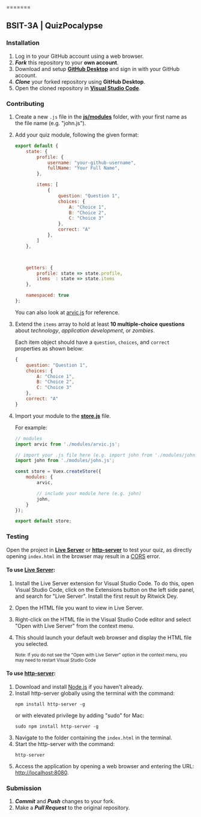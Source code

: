 
=======
## BSIT-3A | QuizPocalypse

### Installation
1. Log in to your GitHub account using a web browser.
2. ***Fork*** this repository to your **own account**.
3. Download and setup [**GitHub Desktop**](https://desktop.github.com/) and sign in with your GitHub account.
4. ***Clone*** your forked repository using **GitHub Desktop**.
5. Open the cloned repository in [**Visual Studio Code**](https://code.visualstudio.com).

### Contributing
1. Create a new `.js` file in the [**js/modules**](js) folder, with your first name as the file name (e.g. "john.js").
2. Add your quiz module, following the given format:

    ```javascript
    export default {
        state: {
            profile: {
                username: "your-github-username",
                fullName: "Your Full Name",
            },

            items: [
                {
                    question: "Question 1",
                    choices: {
                        A: "Choice 1",
                        B: "Choice 2",
                        C: "Choice 3"
                    },
                    correct: "A"
                },
            ]
        },



        getters: {
            profile: state => state.profile,
            items  : state => state.items
        },

        namespaced: true
    };
    ```

   You can also look at [arvic.js](js/modules/arvic.js) for reference.


3. Extend the `items` array to hold at least **10 multiple-choice questions** about
   *technology*, *application development*, or *zombies*. 
   
   Each item object should have a `question`, `choices`, and `correct` properties
   as shown below:

   ```javascript
   {
       question: "Question 1",
       choices: {
           A: "Choice 1",
           B: "Choice 2",
           C: "Choice 3"
       },
       correct: "A"
   }
   ```

4. Import your module to the [**store.js**](js/store.js) file.
   
   For example:

   ```javascript
   // modules
   import arvic from './modules/arvic.js';
   
   // import your .js file here (e.g. import john from './modules/john.js')
   import john from './modules/john.js';
   
   const store = Vuex.createStore({
       modules: {
           arvic,
   
           // include your module here (e.g. john)
           john,
       }
   });
   
   export default store;
   ```

### Testing
Open the project in
[**Live Server**](https://marketplace.visualstudio.com/items?itemName=ritwickdey.LiveServer)
or
[**http-server**](https://www.npmjs.com/package/http-server)
to test your quiz,
as directly opening `index.html` in the browser may result in a
[CORS](https://developer.mozilla.org/en-US/docs/Web/HTTP/CORS) error.

#### To use [**Live Server**](https://marketplace.visualstudio.com/items?itemName=ritwickdey.LiveServer):
1. Install the Live Server extension for Visual Studio Code. To do this, open Visual Studio Code, click on the Extensions button on the left side panel, and search for "Live Server". Install the first result by Ritwick Dey. 
2. Open the HTML file you want to view in Live Server. 
3. Right-click on the HTML file in the Visual Studio Code editor and select "Open with Live Server" from the context menu. 
4. This should launch your default web browser and display the HTML file you selected. 
   
   <small>
   Note: If you do not see the "Open with Live Server" option in the context menu, you may need to restart Visual Studio Code
   </small>

#### To use [**http-server**](https://www.npmjs.com/package/http-server):
1. Download and install [Node.js](https://nodejs.org/) if you haven't already.
2. Install http-server globally using the terminal with the command:
   ```
   npm install http-server -g
   ```
   or with elevated privilege by adding "sudo" for Mac:
   ```
   sudo npm install http-server -g
   ```
3. Navigate to the folder containing the `index.html` in the terminal.
4. Start the http-server with the command:
   ```
   http-server
   ```
5. Access the application by opening a web browser and entering the URL:
  <http://localhost:8080>.

### Submission
1. ***Commit*** and ***Push*** changes to your fork.
2. Make a ***Pull Request*** to the original repository.
